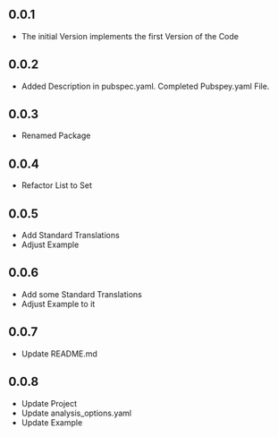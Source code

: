 ## 0.0.1

* The initial Version implements the first Version of the Code

## 0.0.2

* Added Description in pubspec.yaml. Completed Pubspey.yaml File.

## 0.0.3

* Renamed Package

## 0.0.4

* Refactor List to Set

## 0.0.5

* Add Standard Translations
* Adjust Example

## 0.0.6

* Add some Standard Translations
* Adjust Example to it

## 0.0.7

* Update README.md

## 0.0.8

* Update Project
* Update analysis_options.yaml
* Update Example
